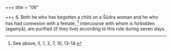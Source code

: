 +++
title = "06"

+++
6. Both he who has begotten a child on a Śūdra woman and he who has had connexion with a female, [^4]  intercourse with whom is forbidden (agamyā), are purified (if they live) according to this rule during seven days.


[^4]:  See above, II, 1, 2, 7, 10, 13-14.

